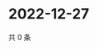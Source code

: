 # 2022-12-27

共 0 条

<!-- BEGIN WEIBO -->
<!-- 最后更新时间 Tue Dec 27 2022 02:15:56 GMT+0800 (China Standard Time) -->

<!-- END WEIBO -->
